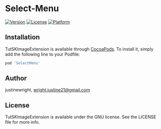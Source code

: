 # Select-Menu
[![Version](https://img.shields.io/cocoapods/v/SelectMenu.svg?style=flat)](https://cocoapods.org/pods/SelectMenu)
[![License](https://img.shields.io/cocoapods/l/SelectMenu.svg?style=flat)](https://cocoapods.org/pods/SelectMenu)
[![Platform](https://img.shields.io/cocoapods/p/SelectMenu.svg?style=flat)](https://cocoapods.org/pods/SelectMenu)

## Installation

TutSKImageExtension is available through [CocoaPods](https://cocoapods.org). To install
it, simply add the following line to your Podfile:

```ruby
pod 'SelectMenu'
```

## Author

justinewright, wright.justine21@gmail.com

## License

TutSKImageExtension is available under the GNU license. See the LICENSE file for more info.
